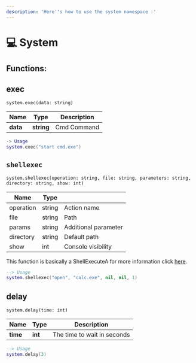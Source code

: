 ```yaml
---
description: 'Here''s how to use the system namespace :'
---
```


# 💻 System

## Functions:

## exec

`system.exec(data: string)`

| Name     | Type       | Description |
| -------- | ---------- | ----------- |
| **data** | **string** | Cmd Command |

```lua
-> Usage
system.exec("start cmd.exe")
```

## `shellexec`

`system.shellexec(operation: string, file: string, parameters: string, directory: string, show: int)`

| Name      | Type   |                      |
| --------- | ------ | -------------------- |
| operation | string | Action name          |
| file      | string | Path                 |
| params    | string | Additional parameter |
| directory | string | Default path         |
| show      | int    | Console visibility   |

This function is basically a ShellExecuteA for more information click [here](https://www.delftstack.com/howto/cpp/cpp-shellexecute/).

```lua
--> Usage
system.shellexec("open", "calc.exe", nil, nil, 1)
```

## delay

`system.delay(time: int)`

| Name     | Type    | Description                 |
| -------- | ------- | --------------------------- |
| **time** | **int** | The time to wait in seconds |

```lua
--> Usage
system.delay(3)
```
